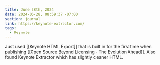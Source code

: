 ```yaml
---
title: June 28th, 2024
date: 2024-06-28, 08:59:37 -07:00
section: journal
link: https://keynote-extractor.com/
tags:
  - Keynote
---
```

Just used [[Keynote HTML Export]] that is built in for the first time when publishing [[Open Source Beyond Licensing - The Evolution Ahead]]. Also found Keynote Extractor which has slightly cleaner HTML.